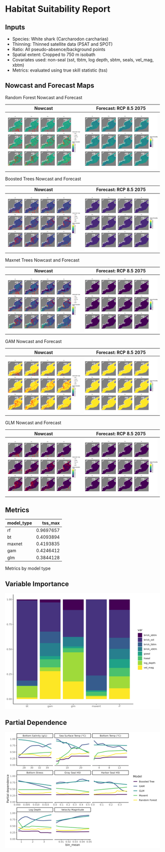 Habitat Suitability Report
================

## Inputs

- Species: White shark (Carcharodon carcharias)
- Thinning: Thinned satellite data (PSAT and SPOT)
- Ratio: All pseudo-absence/background points
- Spatial extent: Cropped to 750 m isobath
- Covariates used: non-seal (sst, tbtm, log depth, sbtm, seals, vel_mag,
  xbtm)
- Metrics: evaluated using true skill statistic (tss)

## Nowcast and Forecast Maps

Random Forest Nowcast and Forecast

| Nowcast | Forecast: RCP 8.5 2075 |
|:--:|:--:|
| ![](../../../../tidy_reports/versions/c11/100620/c11.100620.01_12_rf_compiled_casts.png) | ![](../../../../tidy_reports/versions/c11/100624/c11.100624.01_12_rf_compiled_casts.png) |

Boosted Trees Nowcast and Forecast

| Nowcast | Forecast: RCP 8.5 2075 |
|:--:|:--:|
| ![](../../../../tidy_reports/versions/c11/100620/c11.100620.01_12_bt_compiled_casts.png) | ![](../../../../tidy_reports/versions/c11/100624/c11.100624.01_12_bt_compiled_casts.png) |

Maxnet Trees Nowcast and Forecast

| Nowcast | Forecast: RCP 8.5 2075 |
|:--:|:--:|
| ![](../../../../tidy_reports/versions/c11/100620/c11.100620.01_12_maxent_compiled_casts.png) | ![](../../../../tidy_reports/versions/c11/100624/c11.100624.01_12_maxent_compiled_casts.png) |

GAM Nowcast and Forecast

| Nowcast | Forecast: RCP 8.5 2075 |
|:--:|:--:|
| ![](../../../../tidy_reports/versions/c11/100620/c11.100620.01_12_gam_compiled_casts.png) | ![](../../../../tidy_reports/versions/c11/100624/c11.100624.01_12_gam_compiled_casts.png) |

GLM Nowcast and Forecast

| Nowcast | Forecast: RCP 8.5 2075 |
|:--:|:--:|
| ![](../../../../tidy_reports/versions/c11/100620/c11.100620.01_12_glm_compiled_casts.png) | ![](../../../../tidy_reports/versions/c11/100624/c11.100624.01_12_glm_compiled_casts.png) |

## Metrics

| model_type |   tss_max |
|:-----------|----------:|
| rf         | 0.9697657 |
| bt         | 0.4093894 |
| maxnet     | 0.4193835 |
| gam        | 0.4246412 |
| glm        | 0.3844128 |

Metrics by model type

## Variable Importance

![](m11.10062_tidy_compiled_files/figure-gfm/variable_importance-1.png)

## Partial Dependence

![](m11.10062_tidy_compiled_files/figure-gfm/partial_dependence-1.png)
